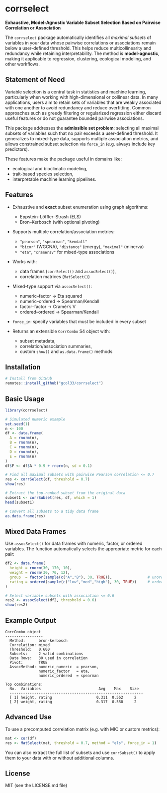 # corrselect

**Exhaustive, Model-Agnostic Variable Subset Selection Based on Pairwise Correlation or Association**

The `corrselect` package automatically identifies all *maximal subsets* of variables in your data whose pairwise correlations or associations remain below a user-defined threshold. This helps reduce multicollinearity and redundancy while retaining interpretability. The method is **model-agnostic**, making it applicable to regression, clustering, ecological modeling, and other workflows.

## Statement of Need

Variable selection is a central task in statistics and machine learning, particularly when working with high-dimensional or collinear data. In many applications, users aim to retain sets of variables that are weakly associated with one another to avoid redundancy and reduce overfitting. Common approaches such as greedy filtering or regularized regression either discard useful features or do not guarantee bounded pairwise associations.

This package addresses the **admissible set problem**: selecting all maximal subsets of variables such that no pair exceeds a user-defined threshold. It generalizes to mixed-type data, supports multiple association metrics, and allows constrained subset selection via `force_in` (e.g. always include key predictors).

These features make the package useful in domains like:

- ecological and bioclimatic modeling,
- trait-based species selection,
- interpretable machine learning pipelines.

## Features

- Exhaustive and **exact** subset enumeration using graph algorithms:  
  - Eppstein–Löffler–Strash (ELS)  
  - Bron–Kerbosch (with optional pivoting)


- Supports multiple correlation/association metrics:
  - `"pearson"`, `"spearman"`, `"kendall"`
  - `"bicor"` (WGCNA), `"distance"` (energy), `"maximal"` (minerva)
  - `"eta"`, `"cramersv"` for mixed-type associations


- Works with:
  - data frames (`corrSelect()` and `assocSelect()`),
  - correlation matrices (`MatSelect()`)


- Mixed-type support via `assocSelect()`:
  - numeric–factor → Eta squared
  - numeric–ordered → Spearman/Kendall
  - factor–factor → Cramér’s V
  - ordered–ordered → Spearman/Kendall

- `force_in`: specify variables that must be included in every subset


- Returns an extensible `CorrCombo` S4 object with:
  - subset metadata,
  - correlation/association summaries,
  - custom `show()` and `as.data.frame()` methods

## Installation

```r
# Install from GitHub
remotes::install_github("gcol33/corrselect")
```

## Basic Usage

```r
library(corrselect)

# Simulated numeric example
set.seed(1)
n <- 100
df <- data.frame(
  A = rnorm(n),
  B = rnorm(n),
  C = rnorm(n),
  D = rnorm(n),
  E = rnorm(n)
)
df$F <- df$A * 0.9 + rnorm(n, sd = 0.1)

# Find all maximal subsets with pairwise Pearson correlation <= 0.7
res <- corrSelect(df, threshold = 0.7)
show(res)

# Extract the top-ranked subset from the original data
subset1 <- corrSubset(res, df, which = 1)
head(subset1)

# Convert all subsets to a tidy data frame
as.data.frame(res)
```

## Mixed Data Frames

Use `assocSelect()` for data frames with numeric, factor, or ordered variables. The function automatically selects the appropriate metric for each pair:

```r
df2 <- data.frame(
  height = rnorm(30, 170, 10),
  weight = rnorm(30, 70, 12),
  group  = factor(sample(c("A","B"), 30, TRUE)),                # unordered
  rating = ordered(sample(c("low","med","high"), 30, TRUE))     # ordered
)

# Select variable subsets with association <= 0.6
res2 <- assocSelect(df2, threshold = 0.6)
show(res2)
```

## Example Output

```
CorrCombo object
-----------------
  Method:      bron-kerbosch
  Correlation: mixed
  Threshold:   0.600
  Subsets:     2 valid combinations
  Data Rows:   30 used in correlation
  Pivot:       TRUE
  AssocMethod: numeric_numeric  = pearson,
               numeric_factor   = eta,
               numeric_ordered  = spearman

Top combinations:
  No.  Variables                          Avg    Max    Size
  ------------------------------------------------------------
  [ 1] height, rating                    0.311  0.562     2
  [ 2] weight, rating                    0.317  0.580     2
```

## Advanced Use

To use a precomputed correlation matrix (e.g. with MIC or custom metrics):

```r
mat <- cor(df)
res <- MatSelect(mat, threshold = 0.7, method = "els", force_in = 1)
```

You can also extract the full list of subsets and use `corrSubset()` to apply them to your data with or without additional columns.

## License

MIT (see the LICENSE.md file)

